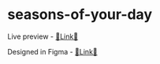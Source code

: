 # seasons-of-your-day

Live preview - [🔗Link🔗](https://nervous-swirles-a58fd5.netlify.app/)

Designed in Figma - [🔗Link🔗](https://www.figma.com/file/jjxzbSEqzWTQxvae120nun/Seasons?node-id=0%3A1)

